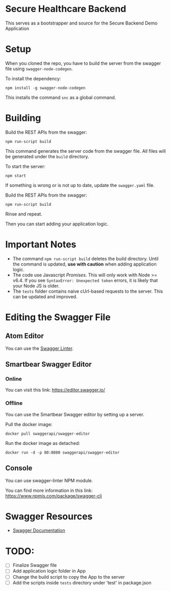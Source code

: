 # Secure Healthcare Backend

This serves as a bootstrapper and source for the Secure Backend Demo Application

# Setup

When you cloned the repo, you have to build the server from the swagger file using `swagger-node-codegen`.

To install the dependency:
```
npm install -g swagger-node-codegen
```

This installs the command `snc` as a global command.

# Building

Build the REST APIs from the swagger:
```
npm run-script build
```

This command generates the server code from the swagger file. All files will be generated under the `build` directory.

To start the server:
```
npm start
```
If something is wrong or is not up to date, update the `swagger.yaml` file.

Build the REST APIs from the swagger:
```
npm run-script build
```

Rinse and repeat.

Then you can start adding your application logic.

# Important Notes

- The command `npm run-script build` deletes the build directory. Until the command is updated, **use with caution** when adding application logic.
- The code use Javascript *Promises*. This will only work with Node >= v6.4. If you see `SyntaxError: Unexpected token` errors, it is likely that your Node JS is older.
- The `tests` folder contains naive cUrl-based requests to the server. This can be updated and improved.

# Editing the Swagger File

## Atom Editor

You can use the [Swagger Linter](https://atom.io/packages/linter-swagger).

## Smartbear Swagger Editor

### Online

You can visit this link: https://editor.swagger.io/

### Offline

You can use the Smartbear Swagger editor by setting up a server.

Pull the docker image:
```
docker pull swaggerapi/swagger-editor
```

Run the docker image as detached:
```
docker run -d -p 80:8080 swaggerapi/swagger-editor
```

## Console

You can use swagger-linter NPM module.

You can find more information in this link:
https://www.npmjs.com/package/swagger-cli

# Swagger Resources
- [Swagger Documentation](https://swagger.io/docs/specification/about/)

# TODO:
- [ ] Finalize Swagger file
- [ ] Add application logic folder in App
- [ ] Change the build script to copy the App to the server
- [ ] Add the scripts inside `tests` directory under 'test' in package.json
